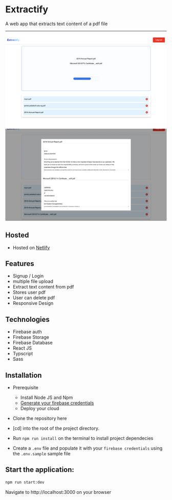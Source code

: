 # Extractify
A web app that extracts text content of a pdf file
<hr />

<img alt="Homepage Screenshot" src="https://github.com/Eazybee/Extractify/blob/master/screenshots/Screenshot%202020-09-27%20at%2016.50.54.png?raw=true">
<img src="https://github.com/Eazybee/Extractify/blob/master/screenshots/Screenshot%202020-09-27%20at%2016.51.30.png?raw=true">

## Hosted
* Hosted on  [Netlify](https://extractify.netlify.app)


## Features
* Signup / Login 
* multiple file upload
* Extract text content from pdf
* Stores user pdf
* User can delete pdf
* Responsive Design

## Technologies
* Firebase auth
* Firebase Storage
* Firebase Database
* React JS
* Typscript
* Sass


## Installation
* Prerequisite
  * Install Node JS and Npm
  * [Generate your firebase credentials](https://console.firebase.google.com/) 
  * Deploy your cloud 

* Clone the repository here

* [cd] into the root of the project directory.

* Run `npm run install` on the terminal to install project dependecies

* Create a `.env` file and populate it with your `firebase credentials` using the `.env.sample` sample file

## Start the application:

```bash
npm run start:dev
```

Navigate to http://localhost:3000 on your browser
